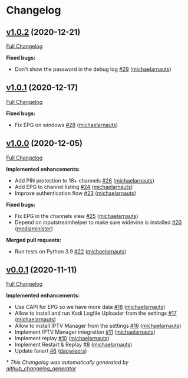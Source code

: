 # Changelog

## [v1.0.2](https://github.com/add-ons/plugin.video.tvvlaanderen/tree/v1.0.2) (2020-12-21)

[Full Changelog](https://github.com/add-ons/plugin.video.tvvlaanderen/compare/v1.0.1...v1.0.2)

**Fixed bugs:**

- Don't show the password in the debug log [\#29](https://github.com/add-ons/plugin.video.tvvlaanderen/pull/29) ([michaelarnauts](https://github.com/michaelarnauts))

## [v1.0.1](https://github.com/add-ons/plugin.video.tvvlaanderen/tree/v1.0.1) (2020-12-17)

[Full Changelog](https://github.com/add-ons/plugin.video.tvvlaanderen/compare/v1.0.0...v1.0.1)

**Fixed bugs:**

- Fix EPG on windows [\#28](https://github.com/add-ons/plugin.video.tvvlaanderen/pull/28) ([michaelarnauts](https://github.com/michaelarnauts))

## [v1.0.0](https://github.com/add-ons/plugin.video.tvvlaanderen/tree/v1.0.0) (2020-12-05)

[Full Changelog](https://github.com/add-ons/plugin.video.tvvlaanderen/compare/v0.0.1...v1.0.0)

**Implemented enhancements:**

- Add PIN protection to 18+ channels [\#26](https://github.com/add-ons/plugin.video.tvvlaanderen/pull/26) ([michaelarnauts](https://github.com/michaelarnauts))
- Add EPG to channel listing [\#24](https://github.com/add-ons/plugin.video.tvvlaanderen/pull/24) ([michaelarnauts](https://github.com/michaelarnauts))
- Improve authentication flow [\#23](https://github.com/add-ons/plugin.video.tvvlaanderen/pull/23) ([michaelarnauts](https://github.com/michaelarnauts))

**Fixed bugs:**

- Fix EPG in the channels view [\#25](https://github.com/add-ons/plugin.video.tvvlaanderen/pull/25) ([michaelarnauts](https://github.com/michaelarnauts))
- Depend on inputstreamhelper to make sure widevine is installed [\#20](https://github.com/add-ons/plugin.video.tvvlaanderen/pull/20) ([mediaminister](https://github.com/mediaminister))

**Merged pull requests:**

- Run tests on Python 3.9 [\#22](https://github.com/add-ons/plugin.video.tvvlaanderen/pull/22) ([michaelarnauts](https://github.com/michaelarnauts))

## [v0.0.1](https://github.com/add-ons/plugin.video.tvvlaanderen/tree/v0.0.1) (2020-11-11)

[Full Changelog](https://github.com/add-ons/plugin.video.tvvlaanderen/compare/de15b078e0084d6bf2ae0a60af1dd902cc81fcd0...v0.0.1)

**Implemented enhancements:**

- Use CAPI for EPG so we have more data [\#18](https://github.com/add-ons/plugin.video.tvvlaanderen/pull/18) ([michaelarnauts](https://github.com/michaelarnauts))
- Allow to install and run Kodi Logfile Uploader from the settings [\#17](https://github.com/add-ons/plugin.video.tvvlaanderen/pull/17) ([michaelarnauts](https://github.com/michaelarnauts))
- Allow to install IPTV Manager from the settings [\#16](https://github.com/add-ons/plugin.video.tvvlaanderen/pull/16) ([michaelarnauts](https://github.com/michaelarnauts))
- Implement IPTV Manager integration [\#11](https://github.com/add-ons/plugin.video.tvvlaanderen/pull/11) ([michaelarnauts](https://github.com/michaelarnauts))
- Implement replay [\#10](https://github.com/add-ons/plugin.video.tvvlaanderen/pull/10) ([michaelarnauts](https://github.com/michaelarnauts))
- Implement Restart & Replay [\#8](https://github.com/add-ons/plugin.video.tvvlaanderen/pull/8) ([michaelarnauts](https://github.com/michaelarnauts))
- Update fanart [\#6](https://github.com/add-ons/plugin.video.tvvlaanderen/pull/6) ([dagwieers](https://github.com/dagwieers))



\* *This Changelog was automatically generated by [github_changelog_generator](https://github.com/github-changelog-generator/github-changelog-generator)*
